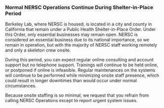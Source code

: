 ### Normal NERSC Operations Continue During Shelter-in-Place Period

Berkeley Lab, where NERSC is housed, is located in a city and county in 
California that remain under a Public Health Shelter-in-Place Order. Under this 
Order, only essential businesses may remain open. NERSC is considered an 
essential business due to its national importance, so we remain in operation,
but with the majority of NERSC staff working remotely and only a skeleton crew 
onsite.

During this period, you can expect regular online consulting and account support
but no telephone support. Trainings will continue to be held online, or 
postponed if online is infeasible. Regular maintenances on the systems will 
continue to be performed while minimizing onsite staff presence, which could 
result in longer downtimes than would occur under normal circumstances.

Because onsite staffing is so minimal, we request that you refrain from
calling NERSC Operations except to report urgent system issues.
